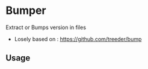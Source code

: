 # Bumper

Extract or Bumps version in files


* Losely based on : https://github.com/treeder/bump


## Usage
